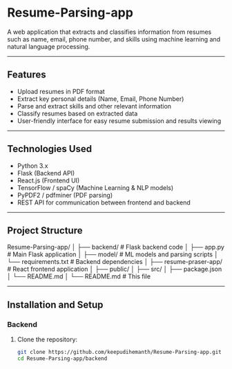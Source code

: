 # Resume-Parsing-app

A web application that extracts and classifies information from resumes such as name, email, phone number, and skills using machine learning and natural language processing.

---

## Features

- Upload resumes in PDF format
- Extract key personal details (Name, Email, Phone Number)
- Parse and extract skills and other relevant information
- Classify resumes based on extracted data
- User-friendly interface for easy resume submission and results viewing

---

## Technologies Used

- Python 3.x
- Flask (Backend API)
- React.js (Frontend UI)
- TensorFlow / spaCy (Machine Learning & NLP models)
- PyPDF2 / pdfminer (PDF parsing)
- REST API for communication between frontend and backend

---

## Project Structure

Resume-Parsing-app/
│
├── backend/ # Flask backend code
│ ├── app.py # Main Flask application
│ ├── model/ # ML models and parsing scripts
│ └── requirements.txt # Backend dependencies
│
├── resume-praser-app/ # React frontend application
│ ├── public/
│ ├── src/
│ ├── package.json
│ └── README.md
│
└── README.md # This file


---

## Installation and Setup

### Backend

1. Clone the repository:

   ```bash
   git clone https://github.com/keepudihemanth/Resume-Parsing-app.git
   cd Resume-Parsing-app/backend
